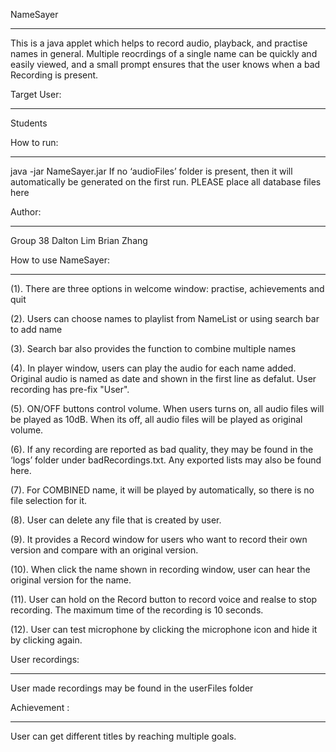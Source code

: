 NameSayer
*********
This is a java applet which helps to record audio, playback, and practise names in general. 
Multiple reocrdings of a single name can be quickly and easily viewed, and a small prompt ensures that the user knows when a bad Recording is present.

Target User:
********************
Students

How to run:
***************
java -jar NameSayer.jar
If no ‘audioFiles’ folder is present, then it will automatically be generated on the first run.
PLEASE place all database files here

Author:
*******
Group 38
Dalton Lim 
Brian Zhang

How to use NameSayer:
*********************
(1). There are three options in welcome window: practise, achievements and quit 


(2). Users can choose names to playlist from NameList or using search bar to add name 

(3). Search bar also provides the function to combine multiple names

(4). In player window, users can play the audio for each name added. Original audio is named as date and shown in the first line as defalut. User recording has pre-fix "User".

(5). ON/OFF buttons control volume. When users turns on, all audio files will be played as 10dB.
When its off, all audio files will be played as original volume.

(6). If any recording are reported as bad quality, they may be found in the ‘logs’ folder under badRecordings.txt. Any exported lists may also be found here.

(7). For COMBINED name, it will be played by automatically, so there is no file selection for it.

(8). User can delete any file that is created by user.

(9). It provides a Record window for users who want to record their own version and compare with an original version. 

(10). When click the name shown in recording window, user can hear the original version for the name. 

(11). User can hold on the Record button to record voice and realse to stop recording. The maximum time of the recording is 10 seconds.

(12). User can test microphone by clicking the microphone icon and hide it by clicking again.

User recordings:
*********************
User made recordings may be found in the userFiles folder

Achievement :
*********************
User can get different titles by reaching multiple goals.
